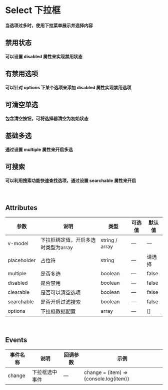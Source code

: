 <script setup>
import demo1 from './demo1.vue'
import demo2 from './demo2.vue'
import demo3 from './demo3.vue'
import demo4 from './demo4.vue'
import demo5 from './demo5.vue'
import demo6 from './demo6.vue'
import preview from '@/components/preview.vue'
</script>

# Select 下拉框

#### 当选项过多时，使用下拉菜单展示并选择内容
<div class="source">
  <demo1/>
</div>
<preview compName="select" demoName="demo1"/>


## 禁用状态

#### 可以设置 disabled 属性来实现禁用状态
<div class="source">
  <demo2/>
</div>
<preview compName="select" demoName="demo2"/>


## 有禁用选项

#### 可以针对 options 下某个选项来添加 disabled 属性实现禁用选项
<div class="source">
  <demo3/>
</div>
<preview compName="select" demoName="demo3"/>


## 可清空单选

#### 包含清空按钮，可将选择器清空为初始状态
<div class="source">
  <demo4/>
</div>
<preview compName="select" demoName="demo4"/>


## 基础多选

#### 通过设置 multiple 属性来开启多选
<div class="source">
  <demo5/>
</div>
<preview compName="select" demoName="demo5"/>


## 可搜索
#### 可以利用搜索功能快速查找选项，通过设置 searchable 属性来开启
<div class="source">
  <demo6/>
</div>
<preview compName="select" demoName="demo6"/>

<br/>

## Attributes 
| 参数          | 说明                   | 类型      | 可选值                           | 默认值  |
|-------------- |---------------------  |---------- |--------------------------------  |-------- |
| v-model       | 下拉框绑定值，开启多选时类型为array  |  string / array  | — | — |
| placeholder   | 占位符                 | string    |     —            | 请选择 |
| multiple      | 是否多选               | boolean   |     —            | false |
| disabled      | 是否禁用               | boolean   |     —            | false |
| clearable     | 是否可以清空选项        | boolean   |     —            | false |
| searchable    | 是否开启过滤搜索        | boolean   |     —            | false |
| options       | 下拉框数据配置          | array     |     —            | []    |

<br/>

## Events
| 事件名称      | 说明                  | 回调参数      |  示例     |
|----------    |---------------        | ----------   | ---------- |
| change       | 下拉框选中事件         | —            | change = (item) =>{console.log(item)} |

